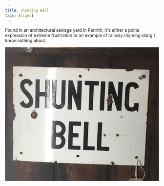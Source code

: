 ```yaml
---
title: Shunting Bell
tags: [signs]
---
```


Found in an architectural salvage yard in Penrith, it's either a polite expression of
extreme frustration or an example of railway rhyming slang I know nothing about.

![sign](/img/posts/shunting-bell/shunting-bell.webp)
